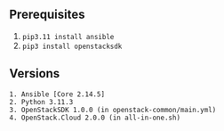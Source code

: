 ## Prerequisites
1. `pip3.11 install ansible`
2. `pip3 install openstacksdk`

## Versions
```
1. Ansible [Core 2.14.5]
2. Python 3.11.3
3. OpenStackSDK 1.0.0 (in openstack-common/main.yml)
4. OpenStack.Cloud 2.0.0 (in all-in-one.sh)
```

